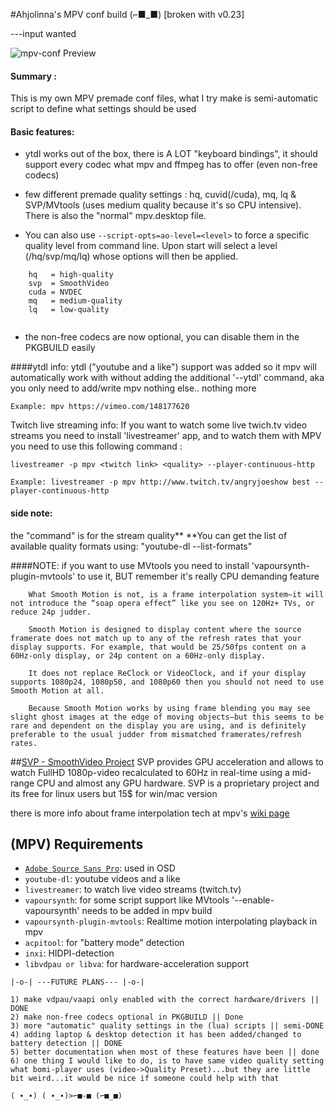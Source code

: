 #Ahjolinna's MPV conf build (⌐■_■) [broken with v0.23]


---input wanted

![mpv-conf Preview](http://i.imgur.com/5B881oX.png)

#### Summary : 
This is my own MPV premade conf files, what I try make is semi-automatic script to define what settings should be used

#### Basic features:
* ytdl works out of the box, there is A LOT "keyboard bindings", it should support every codec what mpv and ffmpeg has to offer (even non-free codecs)

* few different premade quality settings : hq, cuvid(/cuda), mq, lq & SVP/MVtools (uses medium quality because it's so CPU intensive). There is also the "normal" mpv.desktop file.

* You can also use `--script-opts=ao-level=<level>` to force a specific quality level from command line. Upon start will select a level (/hq/svp/mq/lq) whose options will then be applied.
```
    hq   = high-quality
    svp  = SmoothVideo
    cuda = NVDEC
    mq   = medium-quality
    lq   = low-quality
    
```

* the non-free codecs are now optional, you can disable them in the PKGBUILD easily

####ytdl info:
ytdl ("youtube and a like") support  was  added so it mpv will automatically work with without adding the additional '--ytdl' command, aka you only need to add/write mpv <link> nothing else.. nothing more
```
Example: mpv https://vimeo.com/148177620
```
Twitch live streaming info: If you want to watch some live twich.tv video streams you need to install 'livestreamer' app, and to watch them with MPV you need to use this following command :
```
livestreamer -p mpv <twitch link> <quality> --player-continuous-http
``` 
```
Example: livestreamer -p mpv http://www.twitch.tv/angryjoeshow best --player-continuous-http
```

#### side note:
the <quality> "command" is for the stream quality** 
**You can get the list of available quality formats using:  "youtube-dl <link>  --list-formats"

####NOTE:
if you want to use MVtools you need to install 'vapoursynth-plugin-mvtools' to use it, BUT remember it's really CPU demanding feature
```
    What Smooth Motion is not, is a frame interpolation system—it will not introduce the “soap opera effect” like you see on 120Hz+ TVs, or reduce 24p judder.

    Smooth Motion is designed to display content where the source framerate does not match up to any of the refresh rates that your display supports. For example, that would be 25/50fps content on a 60Hz-only display, or 24p content on a 60Hz-only display.

    It does not replace ReClock or VideoClock, and if your display supports 1080p24, 1080p50, and 1080p60 then you should not need to use Smooth Motion at all.

    Because Smooth Motion works by using frame blending you may see slight ghost images at the edge of moving objects—but this seems to be rare and dependent on the display you are using, and is definitely preferable to the usual judder from mismatched framerates/refresh rates.
```
##[SVP - SmoothVideo Project](https://www.svp-team.com/wiki/Main_Page)
SVP provides GPU acceleration and allows to watch FullHD 1080p-video recalculated to 60Hz in real-time using a mid-range CPU and almost any GPU hardware.
SVP is a proprietary project and its free for linux users but 15$ for win/mac version


there is more info about frame interpolation tech at mpv's [wiki page](https://github.com/mpv-player/mpv/wiki/Interpolation)

## (MPV) Requirements
* [`Adobe Source Sans Pro`](http://adobe-fonts.github.io/source-sans-pro/): used in OSD
* `youtube-dl`: youtube videos and a like
* `livestreamer`: to watch live video streams (twitch.tv)
* `vapoursynth`: for some script support like MVtools '--enable-vapoursynth' needs to be added in mpv build
* `vapoursynth-plugin-mvtools`: Realtime motion interpolating playback in mpv
* `acpitool`: for "battery mode" detection
* `inxi`: HIDPI-detection
* `libvdpau or libva`: for hardware-acceleration support

`|-o-| ---FUTURE PLANS--- |-o-|`
```
1) make vdpau/vaapi only enabled with the correct hardware/drivers || DONE
2) make non-free codecs optional in PKGBUILD || Done
3) more "automatic" quality settings in the (lua) scripts || semi-DONE
4) adding laptop & desktop detection it has been added/changed to battery detection || DONE
5) better documentation when most of these features have been || done
6) one thing I would like to do, is to have same video quality setting  what bomi-player uses (video->Quality Preset)...but they are little bit weird...it would be nice if someone could help with that
```
`( ∙_∙) ( ∙_∙)>⌐■-■ (⌐■_■)`

